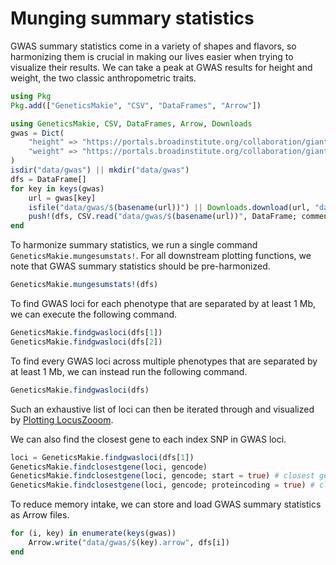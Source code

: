 # Munging summary statistics
GWAS summary statistics come in a variety of shapes and flavors, so harmonizing them
is crucial in making our lives easier when trying to visualize their results. We can 
take a peak at GWAS results for height and weight, the two classic anthropometric traits. 

```julia
using Pkg
Pkg.add(["GeneticsMakie", "CSV", "DataFrames", "Arrow"])
```

```julia
using GeneticsMakie, CSV, DataFrames, Arrow, Downloads
gwas = Dict(
    "height" => "https://portals.broadinstitute.org/collaboration/giant/images/6/63/Meta-analysis_Wood_et_al%2BUKBiobank_2018.txt.gz",
    "weight" => "https://portals.broadinstitute.org/collaboration/giant/images/c/c8/Meta-analysis_Locke_et_al%2BUKBiobank_2018_UPDATED.txt.gz"
)
isdir("data/gwas") || mkdir("data/gwas")
dfs = DataFrame[]
for key in keys(gwas)
    url = gwas[key]
    isfile("data/gwas/$(basename(url))") || Downloads.download(url, "data/gwas/$(basename(url))")
    push!(dfs, CSV.read("data/gwas/$(basename(url))", DataFrame; comment = "##", missingstring = ["NA"]))
end
```

To harmonize summary statistics, we run a single command `GeneticsMakie.mungesumstats!`. 
For all downstream plotting functions, we note that GWAS summary statistics should be pre-harmonized.
```julia
GeneticsMakie.mungesumstats!(dfs)
```

To find GWAS loci for each phenotype that are separated by at least 1 Mb, 
we can execute the following command.
```julia
GeneticsMakie.findgwasloci(dfs[1])
GeneticsMakie.findgwasloci(dfs[2])
```

To find every GWAS loci across multiple phenotypes that are separated by at least 1 Mb,
we can instead run the following command.
```julia
GeneticsMakie.findgwasloci(dfs)
```

Such an exhaustive list of loci can then be iterated through and visualized by 
[Plotting LocusZooom](@ref).

We can also find the closest gene to each index SNP in GWAS loci.
```julia
loci = GeneticsMakie.findgwasloci(dfs[1])
GeneticsMakie.findclosestgene(loci, gencode)
GeneticsMakie.findclosestgene(loci, gencode; start = true) # closest gene from gene start site
GeneticsMakie.findclosestgene(loci, gencode; proteincoding = true) # closest "protein-coding" gene
```

To reduce memory intake, we can store and load GWAS summary statistics as Arrow files. 
```julia
for (i, key) in enumerate(keys(gwas))
    Arrow.write("data/gwas/$(key).arrow", dfs[i])
end
```